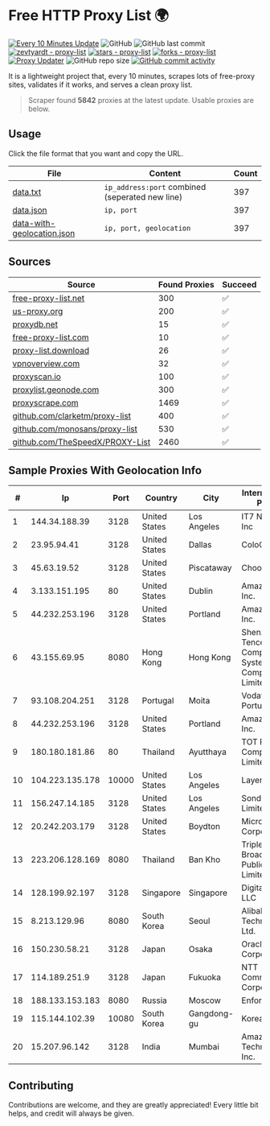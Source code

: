 
# Free HTTP Proxy List 🌍

[![Every 10 Minutes Update](https://github.com/mertguvencli/http-proxy-list/actions/workflows/main.yml/badge.svg?branch=main)](https://github.com/mertguvencli/http-proxy-list/actions/workflows/main.yml)
![GitHub](https://img.shields.io/github/license/mertguvencli/http-proxy-list)
![GitHub last commit](https://img.shields.io/github/last-commit/mertguvencli/http-proxy-list)
[![zevtyardt - proxy-list](https://img.shields.io/static/v1?label=zevtyardt&message=proxy-list&color=blue&logo=github)](https://github.com/zevtyardt/proxy-list "Go to GitHub repo")
[![stars - proxy-list](https://img.shields.io/github/stars/zevtyardt/proxy-list?style=social)](https://github.com/zevtyardt/proxy-list)
[![forks - proxy-list](https://img.shields.io/github/forks/zevtyardt/proxy-list?style=social)](https://github.com/zevtyardt/proxy-list)
[![Proxy Updater](https://github.com/zevtyardt/proxy-list/workflows/Proxy%20Updater/badge.svg)](https://github.com/zevtyardt/proxy-list/actions?query=workflow:"Proxy+Updater")
![GitHub repo size](https://img.shields.io/github/repo-size/zevtyardt/proxy-list)
[![GitHub commit activity](https://img.shields.io/github/commit-activity/m/zevtyardt/proxy-list?logo=commits)](https://github.com/zevtyardt/proxy-list/commits/main)

It is a lightweight project that, every 10 minutes, scrapes lots of free-proxy sites, validates if it works, and serves a clean proxy list.

> Scraper found **5842** proxies at the latest update. Usable proxies are below.

## Usage

Click the file format that you want and copy the URL.

|File|Content|Count|
|----|-------|-----|
|[data.txt](https://raw.githubusercontent.com/mertguvencli/http-proxy-list/main/proxy-list/data.txt)|`ip_address:port` combined (seperated new line)|397|
|[data.json](https://raw.githubusercontent.com/mertguvencli/http-proxy-list/main/proxy-list/data.json)|`ip, port`|397|
|[data-with-geolocation.json](https://raw.githubusercontent.com/mertguvencli/http-proxy-list/main/proxy-list/data-with-geolocation.json)|`ip, port, geolocation`|397|

## Sources

|Source|Found Proxies|Succeed|
|------|-------------|-------|
|[free-proxy-list.net](https://free-proxy-list.net)|300|✅|
|[us-proxy.org](https://www.us-proxy.org)|200|✅|
|[proxydb.net](http://proxydb.net)|15|✅|
|[free-proxy-list.com](https://free-proxy-list.com/?page=&port=&type%5B%5D=http&type%5B%5D=https&up_time=0&search=Search)|10|✅|
|[proxy-list.download](https://www.proxy-list.download/HTTP)|26|✅|
|[vpnoverview.com](https://vpnoverview.com/privacy/anonymous-browsing/free-proxy-servers)|32|✅|
|[proxyscan.io](https://www.proxyscan.io)|100|✅|
|[proxylist.geonode.com](https://proxylist.geonode.com/api/proxy-list?limit=300&page=1&sort_by=lastChecked&sort_type=desc&protocols=http,https)|300|✅|
|[proxyscrape.com](https://api.proxyscrape.com/v2/?request=displayproxies&protocol=http&timeout=10000&country=all&ssl=all&anonymity=all)|1469|✅|
|[github.com/clarketm/proxy-list](https://raw.githubusercontent.com/clarketm/proxy-list/master/proxy-list-raw.txt)|400|✅|
|[github.com/monosans/proxy-list](https://raw.githubusercontent.com/monosans/proxy-list/main/proxies/http.txt)|530|✅|
|[github.com/TheSpeedX/PROXY-List](https://raw.githubusercontent.com/TheSpeedX/PROXY-List/master/http.txt)|2460|✅|


## Sample Proxies With Geolocation Info

|#|Ip|Port|Country|City|Internet Service Provider|
|-|--|----|-------|----|-------------------------|
|1|144.34.188.39|3128|United States|Los Angeles|IT7 Networks Inc|
|2|23.95.94.41|3128|United States|Dallas|ColoCrossing|
|3|45.63.19.52|3128|United States|Piscataway|Choopa|
|4|3.133.151.195|80|United States|Dublin|Amazon.com, Inc.|
|5|44.232.253.196|3128|United States|Portland|Amazon.com, Inc.|
|6|43.155.69.95|8080|Hong Kong|Hong Kong|Shenzhen Tencent Computer Systems Company Limited|
|7|93.108.204.251|3128|Portugal|Moita|Vodafone Portugal|
|8|44.232.253.196|3128|United States|Portland|Amazon.com, Inc.|
|9|180.180.181.86|80|Thailand|Ayutthaya|TOT Public Company Limited|
|10|104.223.135.178|10000|United States|Los Angeles|LayerHost|
|11|156.247.14.185|3128|United States|Los Angeles|Sondercloud Limited|
|12|20.242.203.179|3128|United States|Boydton|Microsoft Corporation|
|13|223.206.128.169|8080|Thailand|Ban Kho|Triple T Broadband Public Company Limited|
|14|128.199.92.197|3128|Singapore|Singapore|DigitalOcean, LLC|
|15|8.213.129.96|8080|South Korea|Seoul|Alibaba (US) Technology Co., Ltd.|
|16|150.230.58.21|3128|Japan|Osaka|Oracle Corporation|
|17|114.189.251.9|3128|Japan|Fukuoka|NTT Communications Corporation|
|18|188.133.153.183|8080|Russia|Moscow|Enforta-MSK|
|19|115.144.102.39|10080|South Korea|Gangdong-gu|Korea Telecom|
|20|15.207.96.142|3128|India|Mumbai|Amazon Technologies Inc.|



## Contributing

Contributions are welcome, and they are greatly appreciated! Every
little bit helps, and credit will always be given.

